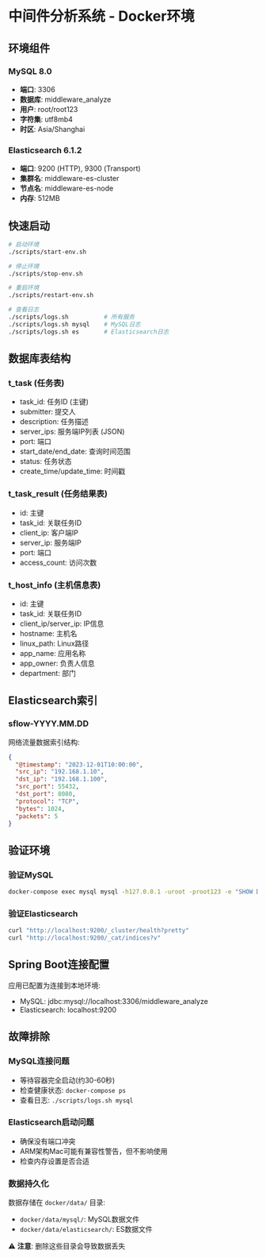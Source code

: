 # 中间件分析系统 - Docker环境

## 环境组件

### MySQL 8.0
- **端口**: 3306
- **数据库**: middleware_analyze
- **用户**: root/root123
- **字符集**: utf8mb4
- **时区**: Asia/Shanghai

### Elasticsearch 6.1.2
- **端口**: 9200 (HTTP), 9300 (Transport)
- **集群名**: middleware-es-cluster
- **节点名**: middleware-es-node
- **内存**: 512MB

## 快速启动

```bash
# 启动环境
./scripts/start-env.sh

# 停止环境
./scripts/stop-env.sh

# 重启环境
./scripts/restart-env.sh

# 查看日志
./scripts/logs.sh          # 所有服务
./scripts/logs.sh mysql    # MySQL日志
./scripts/logs.sh es       # Elasticsearch日志
```

## 数据库表结构

### t_task (任务表)
- task_id: 任务ID (主键)
- submitter: 提交人
- description: 任务描述
- server_ips: 服务端IP列表 (JSON)
- port: 端口
- start_date/end_date: 查询时间范围
- status: 任务状态
- create_time/update_time: 时间戳

### t_task_result (任务结果表)
- id: 主键
- task_id: 关联任务ID
- client_ip: 客户端IP
- server_ip: 服务端IP
- port: 端口
- access_count: 访问次数

### t_host_info (主机信息表)
- id: 主键
- task_id: 关联任务ID
- client_ip/server_ip: IP信息
- hostname: 主机名
- linux_path: Linux路径
- app_name: 应用名称
- app_owner: 负责人信息
- department: 部门

## Elasticsearch索引

### sflow-YYYY.MM.DD
网络流量数据索引结构:
```json
{
  "@timestamp": "2023-12-01T10:00:00",
  "src_ip": "192.168.1.10",
  "dst_ip": "192.168.1.100",
  "src_port": 55432,
  "dst_port": 8080,
  "protocol": "TCP",
  "bytes": 1024,
  "packets": 5
}
```

## 验证环境

### 验证MySQL
```bash
docker-compose exec mysql mysql -h127.0.0.1 -uroot -proot123 -e "SHOW DATABASES;"
```

### 验证Elasticsearch
```bash
curl "http://localhost:9200/_cluster/health?pretty"
curl "http://localhost:9200/_cat/indices?v"
```

## Spring Boot连接配置

应用已配置为连接到本地环境:
- MySQL: jdbc:mysql://localhost:3306/middleware_analyze
- Elasticsearch: localhost:9200

## 故障排除

### MySQL连接问题
- 等待容器完全启动(约30-60秒)
- 检查健康状态: `docker-compose ps`
- 查看日志: `./scripts/logs.sh mysql`

### Elasticsearch启动问题
- 确保没有端口冲突
- ARM架构Mac可能有兼容性警告，但不影响使用
- 检查内存设置是否合适

### 数据持久化
数据存储在 `docker/data/` 目录:
- `docker/data/mysql/`: MySQL数据文件
- `docker/data/elasticsearch/`: ES数据文件

⚠️ **注意**: 删除这些目录会导致数据丢失